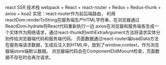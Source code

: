 
react SSR
技术栈 webpack + React + react-router + Redux + Redux-thunk + axios + koa2
实现：react-router作为前后端路由，
    利用reactDom.renderToString在服务端生产HTML字符串，在浏览器通过ReactDom.hydrate将React代码重新执行一边
    axios在浏览器和服务端各生成一个实体作为网络请求，通过react-thunk的withExtraArgument方法将请求实体分别传给浏览器端代码和服务端代码。
    页面数据通过react-router端loadData方法在服务端请求数据，生成后注入到HTML中，放到了window.context，作为浏览器端store端默认数据。
    浏览器端代码会在ComponentDidMoount检查，页面数据不存在时会再次请求。
    
